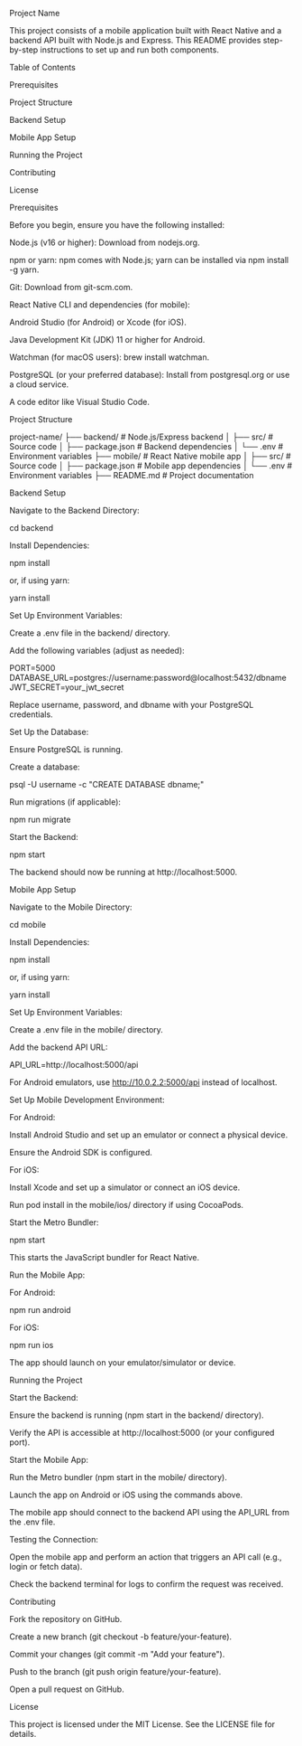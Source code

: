 Project Name

This project consists of a mobile application built with React Native and a backend API built with Node.js and Express. This README provides step-by-step instructions to set up and run both components.

Table of Contents





Prerequisites



Project Structure



Backend Setup



Mobile App Setup



Running the Project



Contributing



License

Prerequisites

Before you begin, ensure you have the following installed:





Node.js (v16 or higher): Download from nodejs.org.



npm or yarn: npm comes with Node.js; yarn can be installed via npm install -g yarn.



Git: Download from git-scm.com.



React Native CLI and dependencies (for mobile):





Android Studio (for Android) or Xcode (for iOS).



Java Development Kit (JDK) 11 or higher for Android.



Watchman (for macOS users): brew install watchman.



PostgreSQL (or your preferred database): Install from postgresql.org or use a cloud service.



A code editor like Visual Studio Code.

Project Structure

project-name/
├── backend/           # Node.js/Express backend
│   ├── src/          # Source code
│   ├── package.json  # Backend dependencies
│   └── .env          # Environment variables
├── mobile/           # React Native mobile app
│   ├── src/          # Source code
│   ├── package.json  # Mobile app dependencies
│   └── .env          # Environment variables
├── README.md         # Project documentation

Backend Setup





Navigate to the Backend Directory:

cd backend



Install Dependencies:

npm install

or, if using yarn:

yarn install



Set Up Environment Variables:





Create a .env file in the backend/ directory.



Add the following variables (adjust as needed):

PORT=5000
DATABASE_URL=postgres://username:password@localhost:5432/dbname
JWT_SECRET=your_jwt_secret



Replace username, password, and dbname with your PostgreSQL credentials.



Set Up the Database:





Ensure PostgreSQL is running.



Create a database:

psql -U username -c "CREATE DATABASE dbname;"



Run migrations (if applicable):

npm run migrate



Start the Backend:

npm start





The backend should now be running at http://localhost:5000.

Mobile App Setup





Navigate to the Mobile Directory:

cd mobile



Install Dependencies:

npm install

or, if using yarn:

yarn install



Set Up Environment Variables:





Create a .env file in the mobile/ directory.



Add the backend API URL:

API_URL=http://localhost:5000/api



For Android emulators, use http://10.0.2.2:5000/api instead of localhost.



Set Up Mobile Development Environment:





For Android:





Install Android Studio and set up an emulator or connect a physical device.



Ensure the Android SDK is configured.



For iOS:





Install Xcode and set up a simulator or connect an iOS device.



Run pod install in the mobile/ios/ directory if using CocoaPods.



Start the Metro Bundler:

npm start





This starts the JavaScript bundler for React Native.



Run the Mobile App:





For Android:

npm run android



For iOS:

npm run ios



The app should launch on your emulator/simulator or device.

Running the Project





Start the Backend:





Ensure the backend is running (npm start in the backend/ directory).



Verify the API is accessible at http://localhost:5000 (or your configured port).



Start the Mobile App:





Run the Metro bundler (npm start in the mobile/ directory).



Launch the app on Android or iOS using the commands above.



The mobile app should connect to the backend API using the API_URL from the .env file.



Testing the Connection:





Open the mobile app and perform an action that triggers an API call (e.g., login or fetch data).



Check the backend terminal for logs to confirm the request was received.

Contributing





Fork the repository on GitHub.



Create a new branch (git checkout -b feature/your-feature).



Commit your changes (git commit -m "Add your feature").



Push to the branch (git push origin feature/your-feature).



Open a pull request on GitHub.

License

This project is licensed under the MIT License. See the LICENSE file for details.
